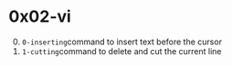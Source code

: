 # 0x02-vi

0. <code>0-inserting</code>command to insert text before the cursor
1. <code>1-cutting</code>command to delete and cut the current line
